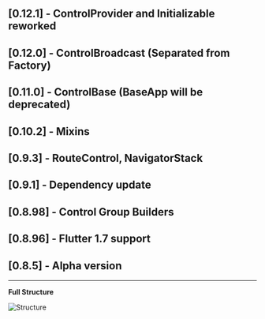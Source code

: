 ## [0.12.1] - ControlProvider and Initializable reworked
## [0.12.0] - ControlBroadcast (Separated from Factory)
## [0.11.0] - ControlBase (BaseApp will be deprecated)
## [0.10.2] - Mixins
## [0.9.3] - RouteControl, NavigatorStack
## [0.9.1] - Dependency update
## [0.8.98] - Control Group Builders
## [0.8.96] - Flutter 1.7 support
## [0.8.5] - Alpha version

---

**Full Structure**

![Structure](https://raw.githubusercontent.com/RomanBase/flutter_control/master/docs/structure.png)